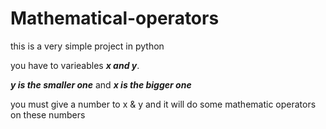 # Mathematical-operators

this is a very simple project in python

you have to varieables ***x and y***.

***y is the smaller one*** and ***x is the bigger one***

you must give a number to x & y and it will do some mathematic operators on these numbers
